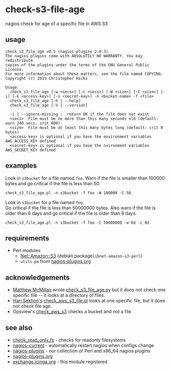 # check-s3-file-age

nagios check for age of a specific file in AWS S3

## usage

	check_s3_file_age v0.5 (nagios-plugins 2.0.3)
	The nagios plugins come with ABSOLUTELY NO WARRANTY. You may redistribute
	copies of the plugins under the terms of the GNU General Public License.
	For more information about these matters, see the file named COPYING.
	Copyright (c) 2015 Christopher Hicks

	Usage:
	  check_s3_file_age [-w <secs>] [-c <secs>] [-W <size>] [-C <size>] [-i] [-k <access-key>] [-s <secret-key>] -n <bucket-name> -f <file>
	  check_s3_file_age [-h | --help]
	  check_s3_file_age [-V | --version]

	  -i | --ignore-missing :  return OK if the file does not exist
	  <secs>  File must be no more than this many seconds old (default: warn 240 secs, crit 600)
	  <size>  File must be at least this many bytes long (default: crit 0 bytes)
	  <access-key> is optional if you have the environment variables AWS_ACCESS_KEY defined
	  <secret-key> is optional if you have the nvironment variables AWS_SECRET_KEY defined

## examples

Look in `s3bucket` for a file named `foo`.  Warn if the file is smaller than 100000 bytes
and go critical if the file is less than 50.

	check_s3_file_age.pl -n s3bucket -f foo -W 100000 -C 50

Look in `s3bucket` for a file named `foo`.  
Go critical if the file is less than 50000000 bytes.
Also warn if the file is older than 6 days
and go critical if the file is older than 8 days.

	check_s3_file_age.pl -n s3bucket -f foo -C 50000000 -w 6d -c 8d

## requirements

* Perl modules
    * [Net::Amazon::S3](https://metacpan.org/release/Net-Amazon-S3) (debian package`libnet-amazon-s3-perl`)
    * `utils.pm` from [nagios-plugins.org](https://github.com/nagios-plugins/nagios-plugins)

## acknowledgements

* [Matthew McMillan](http://matthewcmcmillan.blogspot.com/2013/05/monitor-s3-file-ages-with-nagios.html) wrote [check_s3_file_age.py](https://github.com/matt448/nagios-checks) but it does not check one specific file -- it looks at a directory of files.
* [Hari Sekhon's](http://exchange.nagios.org/directory/Plugins/Cloud/check_aws_s3_file-2Epl-%28Advanced-Nagios-Plugins-Collection%29/details) [check_aws_s3_file.pl](https://github.com/harisekhon/nagios-plugins/blob/master/check_aws_s3_file.pl) looks at one specific file, but it does not check file age.
* Opsview's [check_aws_s3](https://secure.opsview.com/svn/opsview/trunk/opsview-core/nagios-plugins/check_aws_s3) checks a bucket and not a file

## see also

* [check_read_only_fs](https://github.com/chicks-net/nagios-current/tree/master/plugins) - checks for readonly filesystems
* [nagios-current](https://github.com/chicks-net/nagios-current/) - automatically restart nagios when configs change
* [nagios-plugins](https://github.com/PerfectAudience/nagios-plugins) - our collection of Perl and x86_64 nagios plugins
* [nagios-plugins.org](https://github.com/nagios-plugins/nagios-plugins)
* [exchange.icinga.org](https://exchange.icinga.org/chicks/check-s3-file-age) - this module registered
